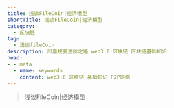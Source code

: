 ```yaml
---
title: 浅谈FileCoin|经济模型
shortTitle: 浅谈FileCoin|经济模型
category:
  - 区块链
tag:
  - 浅谈fileCoin
description: 凤凰蜕变进阶之路 web3.0 区块链 区块链基础知识 
head:
- - meta
  - name: keywords
    content: web3.0 区块链 基础知识 P2P网络 
---
```

> 浅谈FileCoin|经济模型


